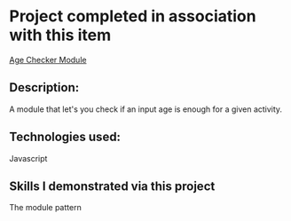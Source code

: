 # Project completed in association with this item
[Age Checker Module](./module.js)
## Description:
A module that let's you check if an input age is enough for a given activity.
## Technologies used:
Javascript
## Skills I demonstrated via this project
The module pattern

